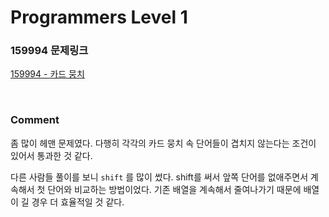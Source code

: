 # Programmers Level 1

### 159994 문제링크

[159994 - 카드 뭉치](https://school.programmers.co.kr/learn/courses/30/lessons/159994)

<br>

### Comment

좀 많이 헤맨 문제였다. 다행히 각각의 카드 뭉치 속 단어들이 겹치지 않는다는 조건이 있어서 통과한 것 같다.

다른 사람들 풀이를 보니 `shift` 를 많이 썼다. shift를 써서 앞쪽 단어를 없애주면서 계속해서 첫 단어와 비교하는 방법이었다. 기존 배열을 계속해서 줄여나가기 때문에 배열이 길 경우 더 효율적일 것 같다.
